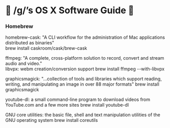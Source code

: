 #  /g/’s OS X Software Guide  

### Homebrew

homebrew-cask: "A CLI workflow for the administration of Mac applications distributed as binaries"  
brew install caskroom/cask/brew-cask  
  


ffmpeg: "A complete, cross-platform solution to record, convert and stream audio and video."  
libvpx: webm creation/conversion support
brew install ffmpeg --with-libvpx
  


graphicsmagick: "...collection of tools and libraries which support reading, writing, and manipulating an image in over 88 major formats"
brew install graphicsmagick  
  


youtube-dl: a small command-line program to download videos from YouTube.com and a few more sites
brew install youtube-dl  
  


GNU core utilities: the basic file, shell and text manipulation utilities of the GNU operating system
brew install coreutils
  
